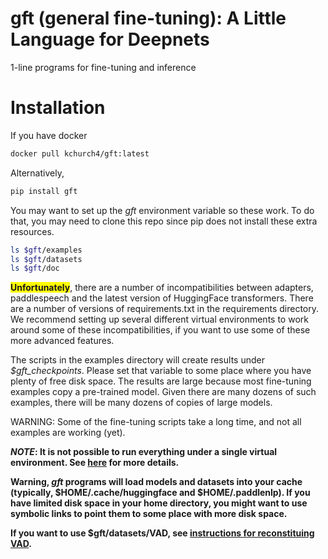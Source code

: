 # gft (general fine-tuning): A Little Language for Deepnets

1-line programs for fine-tuning and inference

<h1>Installation</h1>

If you have docker

```sh
docker pull kchurch4/gft:latest
```

Alternatively,

```sh
pip install gft
```

You may want to set up the <i>gft</i> environment variable so these
work.  To do that, you may need to clone this repo since pip does not
install these extra resources.

```sh
ls $gft/examples
ls $gft/datasets
ls $gft/doc
```

<b style="background-color:yellow;">Unfortunately</b>, there are a number of incompatibilities between adapters, paddlespeech and
the latest version of HuggingFace transformers. There are a number of versions of requirements.txt in the requirements directory.
We recommend setting up several different virtual environments to work around some of these incompatibilities, if you want
to use some of these more advanced features.

The scripts in the examples directory will create results under
<i>$gft_checkpoints</i>.  Please set that variable to some place where
you have plenty of free disk space.  The results are large because
most fine-tuning examples copy a pre-trained model.  Given there are
many dozens of such examples, there will be many dozens of copies of
large models.

<p>
WARNING: Some of the fine-tuning scripts take a long time, and not all examples are working (yet).

<p>
<b><i>NOTE</i><b>: It is not possible to run everything under a single virtual environment.  See <a href="../../requirements/README.me">here</a> for more details.

<p>
Warning, <i>gft</i> programs will load models and datasets into your cache (typically, $HOME/.cache/huggingface and $HOME/.paddlenlp).
If you have limited disk space in your home directory, you might want to use symbolic links to point them to some place with more disk space.

<p>
If you want to use $gft/datasets/VAD, see <a href="../../datasets/VAD">instructions for reconstituing VAD</a>.